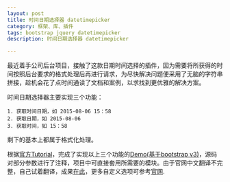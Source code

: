 ```yaml
---
layout: post
title: 时间日期选择器 datetimepicker
category: 框架、库、插件
tags: bootstrap jquery datetimepicker
description: 时间日期选择器 datetimepicker

---
```


最近着手公司后台项目，接触了这款日期时间选择的插件，因为需要将所获得的时间按照后台要求的格式处理后再进行请求，为尽快解决问题便采用了无脑的字符串拼接，趁机会花了点时间通读了文档和案例，以求找到更优雅的解决方案。

时间日期选择器主要实现三个功能：

	1. 获取时间日期，如 2015-08-06 15：58
	2. 获取日期，如 2015-08-06
	3. 获取时间，如 15：58
	
剩下的基本上都属于格式化处理。

根据[官方Tutorial](http://www.bootcss.com/p/bootstrap-datetimepicker/)，完成了实现以上三个功能的[Demo(基于bootstrap v3)](/html/2015-08-06-plugin-datetimepicker/v3_test.html)，源码对部分参数进行了注释，项目中可直接套用所需要的模块。由于官网中文翻译不完整，自己试着翻译，成果[在此](/2015/08/07/plugin-datetimepicker-tutorial.html)，更多自定义选项可参考[官网](http://www.bootcss.com/p/bootstrap-datetimepicker/).